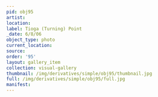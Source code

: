 ```yaml
---
pid: obj95
artist: 
location: 
label: Tioga (Turning) Point
_date: 6/8/06
object_type: photo
current_location: 
source: 
order: '95'
layout: gallery_item
collection: visual-gallery
thumbnail: /img/derivatives/simple/obj95/thumbnail.jpg
full: /img/derivatives/simple/obj95/full.jpg
manifest: 
---
```

